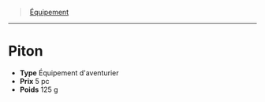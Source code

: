 ﻿---
!Equipment
Type: Équipement d'aventurier
Price: 5 pc
Weight: 125 g
Id: equipment_hd.md#piton
ParentLink: equipment_hd.md#Équipement
Name: Piton
ParentName: Équipement
NameLevel: 1
Attributes: {}
---
> [Équipement](hd_equipment.md)

---

# Piton

- **Type** Équipement d'aventurier
- **Prix** 5 pc
- **Poids** 125 g

